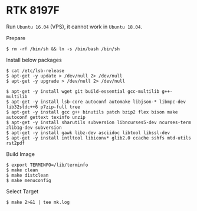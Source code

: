 # RTK 8197F

Run `Ubuntu 16.04` (VPS), it cannot work in `Ubuntu 18.04`.


Prepare

```console
$ rm -rf /bin/sh && ln -s /bin/bash /bin/sh
```

Install below packages

```console
$ cat /etc/lsb-release
$ apt-get -y update > /dev/null 2> /dev/null
$ apt-get -y upgrade > /dev/null 2> /dev/null

$ apt-get -y install wget git build-essential gcc-multilib g++-multilib
$ apt-get -y install lsb-core autoconf automake libjson-* libmpc-dev lib32stdc++6 p7zip-full tree
$ apt-get -y install gcc g++ binutils patch bzip2 flex bison make autoconf gettext texinfo unzip
$ apt-get -y install sharutils subversion libncurses5-dev ncurses-term zlib1g-dev subversion
$ apt-get -y install gawk libz-dev asciidoc libtool libssl-dev
$ apt-get -y install intltool libiconv* glib2.0 ccache sshfs mtd-utils rst2pdf
```

Build Image

```
$ export TERMINFO=/lib/terminfo
$ make clean
$ make distclean
$ make menuconfig
```

Select Target

```
$ make 2>&1 | tee mk.log
```